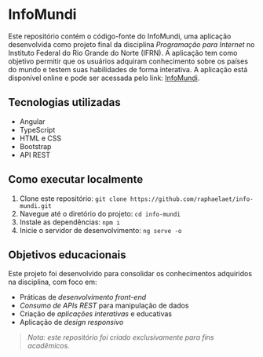 # InfoMundi

Este repositório contém o código-fonte do InfoMundi, uma aplicação desenvolvida como projeto final da disciplina *Programação para Internet* no Instituto Federal do Rio Grande do Norte (IFRN). A aplicação tem como objetivo permitir que os usuários adquiram conhecimento sobre os países do mundo e testem suas habilidades de forma interativa.
A aplicação está disponível online e pode ser acessada pelo link: [InfoMundi](https://info-mundi.vercel.app/).

## Tecnologias utilizadas

- Angular
- TypeScript
- HTML e CSS
- Bootstrap
- API REST

## Como executar localmente

1. Clone este repositório: `git clone https://github.com/raphaelaet/info-mundi.git`
2. Navegue até o diretório do projeto: `cd info-mundi`
3. Instale as dependências: `npm i`
4. Inicie o servidor de desenvolvimento: `ng serve -o`

## Objetivos educacionais

Este projeto foi desenvolvido para consolidar os conhecimentos adquiridos na disciplina, com foco em:

- Práticas de *desenvolvimento front-end*
- *Consumo de APIs REST* para manipulação de dados
- Criação de *aplicações interativas* e educativas
- Aplicação de *design responsivo*

> *Nota: este repositório foi criado exclusivamente para fins acadêmicos.*
